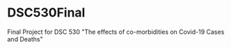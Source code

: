 # DSC530Final
Final Project for DSC 530 "The effects of co-morbidities on Covid-19 Cases and Deaths"

